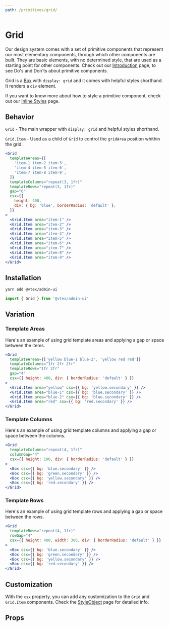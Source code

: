 ```yaml
---
path: /primitives/grid/
---
```


# Grid

Our design system comes with a set of primitive components that represent our most elementary components, through which other components are built. They are basic elements, with no determined style, that are used as a starting point for other components. Check out our [Introduction](/primitives/introduction) page, to see Do's and Don'ts about primitive components.

Grid is a [Box](/primitives/box) with `display: grid` and it comes with helpful styles shorthand. It renders a `div` element.

If you want to know more about how to style a primitive component, check out our [Inline Styles](/theming/inline-styles/) page.

## Behavior

`Grid` - The main wrapper with `display: grid` and helpful styles shorthand.

`Grid.Item` - Used as a child of `Grid` to control the `gridArea` position whithin the grid.

```jsx
<Grid
  templateAreas={[
    'item-1 item-2 item-3',
    'item-4 item-5 item-6',
    'item-7 item-8 item-9',
  ]}
  templateColumns="repeat(3, 1fr)"
  templateRows="repeat(3, 1fr)"
  gap="6"
  csx={{
    height: 400,
    div: { bg: 'blue', borderRadius: 'default' },
  }}
>
  <Grid.Item area="item-1" />
  <Grid.Item area="item-2" />
  <Grid.Item area="item-3" />
  <Grid.Item area="item-4" />
  <Grid.Item area="item-5" />
  <Grid.Item area="item-6" />
  <Grid.Item area="item-7" />
  <Grid.Item area="item-8" />
  <Grid.Item area="item-9" />
</Grid>
```

## Installation

```sh isStatic
yarn add @vtex/admin-ui
```

```jsx isStatic
import { Grid } from '@vtex/admin-ui'
```

## Variation

### Template Areas

Here's an example of using grid template areas and applying a gap or space between the items.

```jsx
<Grid
  templateAreas={['yellow blue-1 blue-2', 'yellow red red']}
  templateColumns="1fr 2fr 2fr"
  templateRows="1fr 2fr"
  gap="4"
  csx={{ height: 400, div: { borderRadius: 'default' } }}
>
  <Grid.Item area="yellow" csx={{ bg: 'yellow.secondary' }} />
  <Grid.Item area="blue-1" csx={{ bg: 'blue.secondary' }} />
  <Grid.Item area="blue-2" csx={{ bg: 'blue.secondary' }} />
  <Grid.Item area="red" csx={{ bg: 'red.secondary' }} />
</Grid>
```

### Template Columns

Here's an example of using grid template columns and applying a gap or space between the columns.

```jsx
<Grid
  templateColumns="repeat(4, 1fr)"
  columnGap="4"
  csx={{ height: 100, div: { borderRadius: 'default' } }}
>
  <Box csx={{ bg: 'blue.secondary' }} />
  <Box csx={{ bg: 'green.secondary' }} />
  <Box csx={{ bg: 'yellow.secondary' }} />
  <Box csx={{ bg: 'red.secondary' }} />
</Grid>
```

### Template Rows

Here's an example of using grid template rows and applying a gap or space between the rows.

```jsx
<Grid
  templateRows="repeat(4, 1fr)"
  rowGap="4"
  csx={{ height: 400, width: 300, div: { borderRadius: 'default' } }}
>
  <Box csx={{ bg: 'blue.secondary' }} />
  <Box csx={{ bg: 'green.secondary' }} />
  <Box csx={{ bg: 'yellow.secondary' }} />
  <Box csx={{ bg: 'red.secondary' }} />
</Grid>
```

## Customization

With the `csx` property, you can add any customization to the `Grid` and `Grid.Item` components. Check the [StyleObject](/theming/style-object) page for detailed info.

## Props

<propdetails heading="Grid" component="Grid"></propdetails>

<propdetails heading="GridItem" component="GridItem"></propdetails>
